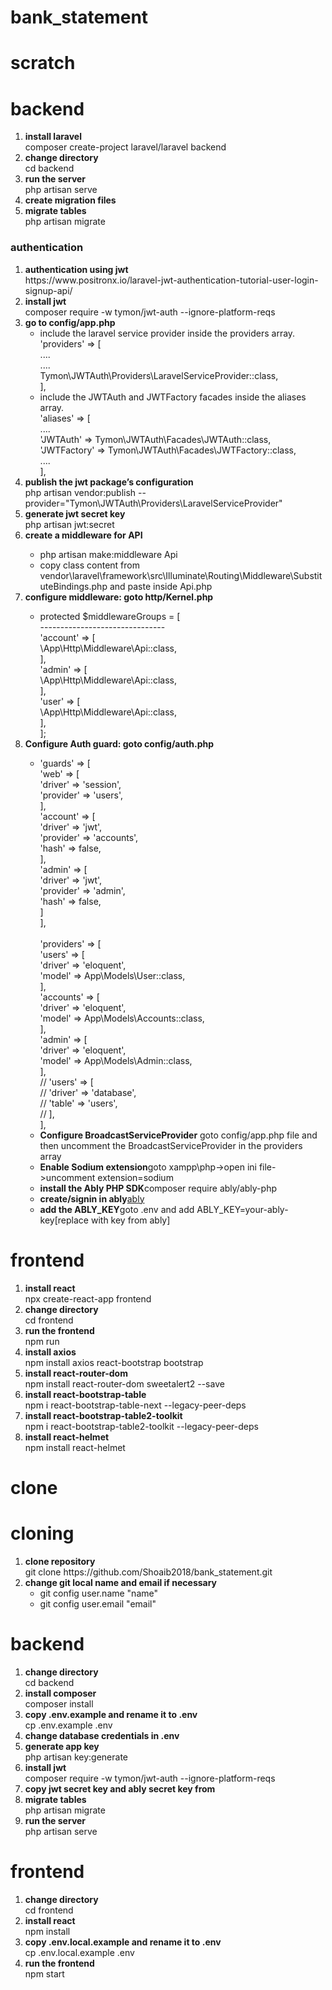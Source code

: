 # bank_statement
<h1>scratch</h1>
<h1>backend</h1>
<ol type="1">
    <li><strong>install laravel</strong><br>composer create-project laravel/laravel backend</li>
    <li><strong>change directory</strong><br>cd backend</li>
    <li><strong>run the server</strong><br>php artisan serve</li>
    <li><strong>create migration files</strong></li>
    <li><strong>migrate tables</strong><br>php artisan migrate</li>
</ol>
<h3>authentication</h3>
<ol type="1">
    <li><strong>authentication using jwt</strong><br>
        https://www.positronx.io/laravel-jwt-authentication-tutorial-user-login-signup-api/
    </li>
    <li><strong>install jwt</strong><br>composer require -w tymon/jwt-auth --ignore-platform-reqs</li>
    <li><strong>go to config/app.php</strong><br>
    <ul>
        <li>include the laravel service provider inside the providers array.<br>
            'providers' => [<br>
                ....<br>
                ....<br>
                Tymon\JWTAuth\Providers\LaravelServiceProvider::class,<br>
            ],<br>
        </li>
        <li>include the JWTAuth and JWTFactory facades inside the aliases array.<br>
            'aliases' => [<br>
                ....<br>
                'JWTAuth' => Tymon\JWTAuth\Facades\JWTAuth::class,<br>
                'JWTFactory' => Tymon\JWTAuth\Facades\JWTFactory::class,<br>
                ....<br>
            ],
        </li>
    </ul>
    <li><strong>publish the jwt package’s configuration</strong><br>
        php artisan vendor:publish --provider="Tymon\JWTAuth\Providers\LaravelServiceProvider"</li>
    <li><strong>generate jwt secret key</strong><br>php artisan jwt:secret</li>
    <li><strong>create a middleware for API</strong></li>
    <ul>
        <li>php artisan make:middleware Api</li>
        <li>copy class content from vendor\laravel\framework\src\Illuminate\Routing\Middleware\SubstituteBindings.php and paste inside Api.php</li>
    </ul>
    <li><strong>configure middleware: goto http/Kernel.php</strong><br></li>
    <ul>
        <li>
            protected $middlewareGroups = [<br>
                -------------------------------<br>
                'account' => [<br>
                    \App\Http\Middleware\Api::class,<br>
                ],<br>
                'admin' => [<br>
                    \App\Http\Middleware\Api::class,<br>
                ],<br>
                'user' => [<br>
                    \App\Http\Middleware\Api::class,<br>
                ],<br>
            ];
        </li>
    </ul>
    <li><strong>Configure Auth guard: goto config/auth.php</strong><br></li>
    <ul>
        <li>
        'guards' => [<br>
            'web' => [<br>
                'driver' => 'session',<br>
                'provider' => 'users',<br>
            ],<br>
            'account' => [<br>
                'driver' => 'jwt',<br>
                'provider' => 'accounts',<br>
                'hash' => false,<br>
            ],<br>
            'admin' => [<br>
                'driver' => 'jwt',<br>
                'provider' => 'admin',<br>
                'hash' => false,<br>
            ]<br>
        ],<br><br>
        'providers' => [<br>
            'users' => [<br>
                'driver' => 'eloquent',<br>
                'model' => App\Models\User::class,<br>
            ],<br>
            'accounts' => [<br>
                'driver' => 'eloquent',<br>
                'model' => App\Models\Accounts::class,<br>
            ],<br>
            'admin' => [<br>
                'driver' => 'eloquent',<br>
                'model' => App\Models\Admin::class,<br>
            ],<br>
            // 'users' => [<br>
            //     'driver' => 'database',<br>
            //     'table' => 'users',<br>
            // ],<br>
        ],
        </li>
        <li><strong>Configure BroadcastServiceProvider</strong> goto config/app.php file and then uncomment the BroadcastServiceProvider in the providers array</li>
        <li><strong>Enable Sodium extension</strong>goto xampp\php->open ini file->uncomment extension=sodium</li>
        <li><strong>install the Ably PHP SDK</strong>composer require ably/ably-php</li>
        <li><strong>create/signin in ably</strong><a href="https://ably.com/sign-up">ably</a></li>
        <li><strong>add the ABLY_KEY</strong>goto .env and add ABLY_KEY=your-ably-key[replace with key from ably]</li>
    </ul>
</li>
</ol>

<h1>frontend</h1>
<ol type="1">
    <li><strong>install react</strong><br>npx create-react-app frontend</li>
    <li><strong>change directory</strong><br>cd frontend</li>
    <li><strong>run the frontend</strong><br>npm run</li>
    <li><strong>install axios</strong><br>npm install axios react-bootstrap bootstrap</li>
    <li><strong>install react-router-dom</strong><br>npm install react-router-dom sweetalert2 --save</li>
    <li><strong>install react-bootstrap-table</strong><br>npm i react-bootstrap-table-next --legacy-peer-deps</li>
    <li><strong>install react-bootstrap-table2-toolkit</strong><br>npm i react-bootstrap-table2-toolkit --legacy-peer-deps</li>
    <li><strong>install react-helmet</strong><br>npm install react-helmet</li>
</ol>

<h1>clone</h1>
<h1>cloning</h1>
<ol type="1">
    <li><strong>clone repository</strong><br>git clone https://github.com/Shoaib2018/bank_statement.git</li>
    <li><strong>change git local name and email if necessary</strong><br>
        <ul>
            <li>git config user.name "name"</li>
            <li>git config user.email "email"</li>
        </ul>
    </li>
</ol>

<h1>backend</h1>
<ol type="1">
    <li><strong>change directory</strong><br>cd backend</li>
    <li><strong>install composer</strong><br>composer install</li>
    <li><strong>copy .env.example and rename it to .env</strong><br>cp .env.example .env</li>
    <li><strong>change database credentials in .env</strong></li>
    <li><strong>generate app key</strong><br>php artisan key:generate</li>
    <li><strong>install jwt</strong><br>composer require -w tymon/jwt-auth --ignore-platform-reqs</li>
    <li><strong>copy jwt secret key and ably secret key from</strong></li>
    <li><strong>migrate tables</strong><br>php artisan migrate</li>
    <li><strong>run the server</strong><br>php artisan serve</li>
</ol>

<h1>frontend</h1>
<ol type="1">
    <li><strong>change directory</strong><br>cd frontend</li>
    <li><strong>install react</strong><br>npm install</li>
    <li><strong>copy .env.local.example and rename it to .env</strong><br>cp .env.local.example .env</li>
    <li><strong>run the frontend</strong><br>npm start</li>
</ol>
